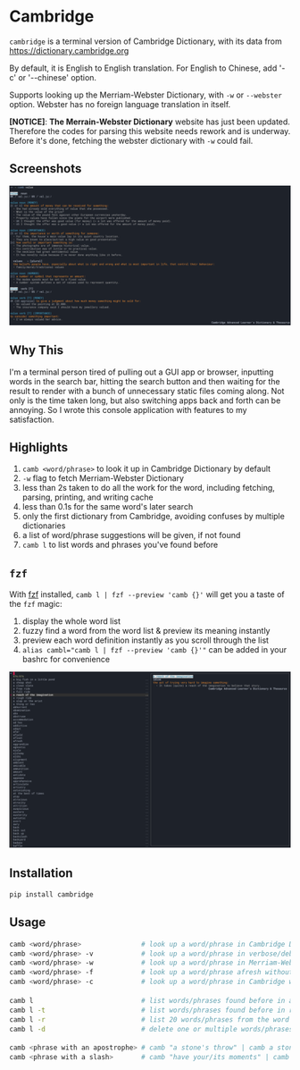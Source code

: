 # Cambridge

`cambridge` is a terminal version of Cambridge Dictionary, with its data from https://dictionary.cambridge.org

By default, it is English to English translation. For English to Chinese, add '-c' or '--chinese' option.

Supports looking up the Merriam-Webster Dictionary, with `-w` or `--webster` option. Webster has no foreign language translation in itself.

**[NOTICE]**: **The Merrain-Webster Dictionary** website has just been updated. Therefore the codes for parsing this website needs rework and is underway. Before it's done, fetching the webster dictionary with `-w` could fail. 

## Screenshots
![look up a word](/screenshots/word.png)

## Why This
I'm a terminal person tired of pulling out a GUI app or browser, inputting words in the search bar, hitting the search button and then waiting for the result to render with a bunch of unnecessary static files coming along. Not only is the time taken long, but also switching apps back and forth can be annoying. So I wrote this console application with features to my satisfaction.

## Highlights 
1. `camb <word/phrase>` to look it up in Cambridge Dictionary by default
2. `-w` flag to fetch Merriam-Webster Dictionary
3. less than 2s taken to do all the work for the word, including fetching, parsing, printing, and writing cache
4. less than 0.1s for the same word's later search
5. only the first dictionary from Cambridge, avoiding confuses by multiple dictionaries
6. a list of word/phrase suggestions will be given, if not found
7. `camb l` to list words and phrases you've found before

## `fzf`
With [fzf](https://github.com/junegunn/fzf) installed, `camb l | fzf --preview 'camb {}'` will get you a taste of the `fzf` magic: 
1. display the whole word list
2. fuzzy find a word from the word list & preview its meaning instantly 
3. preview each word definition instantly as you scroll through the list
4. `alias cambl="camb l | fzf --preview 'camb {}'"` can be added in your bashrc for convenience

![list words](/screenshots/fzf.png)

## Installation
```python
pip install cambridge
```

## Usage
```bash
camb <word/phrase>               # look up a word/phrase in Cambridge Dictionary
camb <word/phrase> -v            # look up a word/phrase in verbose/debug mode
camb <word/phrase> -w            # look up a word/phrase in Merriam-Webster Dictionary
camb <word/phrase> -f            # look up a word/phrase afresh without using cache
camb <word/phrase> -c            # look up a word/phrase in Cambridge with Chinese translation

camb l                           # list words/phrases found before in alphabetical order
camb l -t                        # list words/phrases found before in reverse chronological order
camb l -r                        # list 20 words/phrases from the word list randomly 
camb l -d                        # delete one or multiple words/phrases(seperated by ",") from the list

camb <phrase with an apostrophe> # camb "a stone's throw" | camb a stone\'s throw
camb <phrase with a slash>       # camb "have your/its moments" | camb have your\/its moments
```
